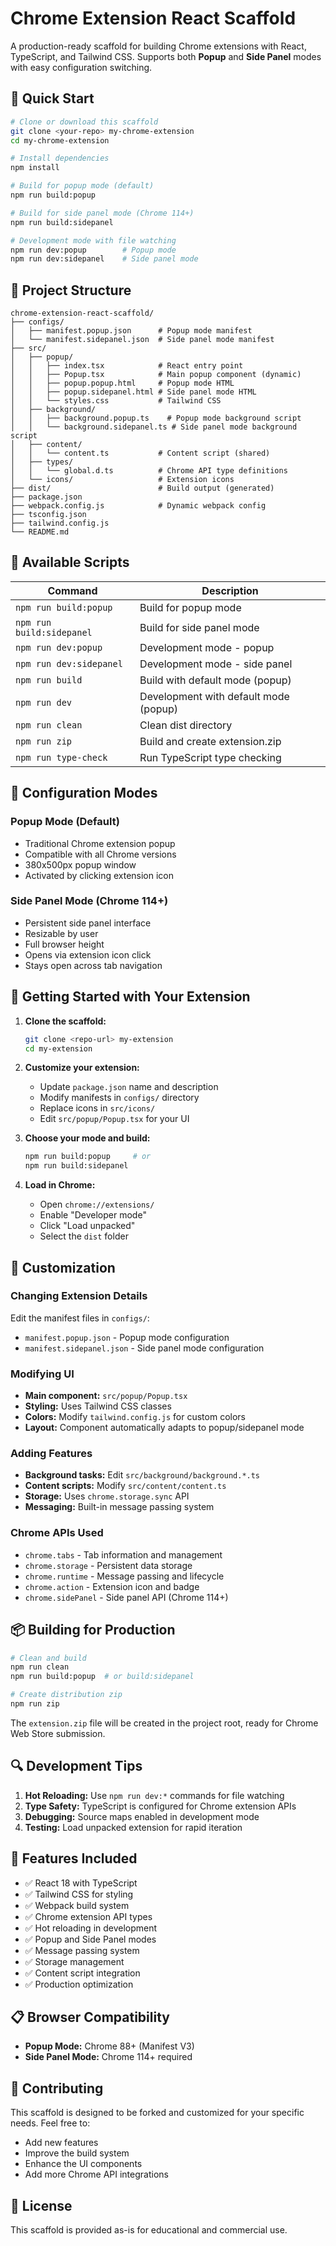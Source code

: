 # Chrome Extension React Scaffold

A production-ready scaffold for building Chrome extensions with React, TypeScript, and Tailwind CSS. Supports both **Popup** and **Side Panel** modes with easy configuration switching.

## 🚀 Quick Start

```bash
# Clone or download this scaffold
git clone <your-repo> my-chrome-extension
cd my-chrome-extension

# Install dependencies
npm install

# Build for popup mode (default)
npm run build:popup

# Build for side panel mode (Chrome 114+)
npm run build:sidepanel

# Development mode with file watching
npm run dev:popup        # Popup mode
npm run dev:sidepanel    # Side panel mode
```

## 📁 Project Structure

```
chrome-extension-react-scaffold/
├── configs/
│   ├── manifest.popup.json      # Popup mode manifest
│   └── manifest.sidepanel.json  # Side panel mode manifest
├── src/
│   ├── popup/
│   │   ├── index.tsx            # React entry point
│   │   ├── Popup.tsx            # Main popup component (dynamic)
│   │   ├── popup.popup.html     # Popup mode HTML
│   │   ├── popup.sidepanel.html # Side panel mode HTML
│   │   └── styles.css           # Tailwind CSS
│   ├── background/
│   │   ├── background.popup.ts    # Popup mode background script
│   │   └── background.sidepanel.ts # Side panel mode background script
│   ├── content/
│   │   └── content.ts           # Content script (shared)
│   ├── types/
│   │   └── global.d.ts          # Chrome API type definitions
│   └── icons/                   # Extension icons
├── dist/                        # Build output (generated)
├── package.json
├── webpack.config.js            # Dynamic webpack config
├── tsconfig.json
├── tailwind.config.js
└── README.md
```

## 🎯 Available Scripts

| Command | Description |
|---------|-------------|
| `npm run build:popup` | Build for popup mode |
| `npm run build:sidepanel` | Build for side panel mode |
| `npm run dev:popup` | Development mode - popup |
| `npm run dev:sidepanel` | Development mode - side panel |
| `npm run build` | Build with default mode (popup) |
| `npm run dev` | Development with default mode (popup) |
| `npm run clean` | Clean dist directory |
| `npm run zip` | Build and create extension.zip |
| `npm run type-check` | Run TypeScript type checking |

## 🔧 Configuration Modes

### Popup Mode (Default)
- Traditional Chrome extension popup
- Compatible with all Chrome versions
- 380x500px popup window
- Activated by clicking extension icon

### Side Panel Mode (Chrome 114+)
- Persistent side panel interface
- Resizable by user
- Full browser height
- Opens via extension icon click
- Stays open across tab navigation

## 🚀 Getting Started with Your Extension

1. **Clone the scaffold:**
   ```bash
   git clone <repo-url> my-extension
   cd my-extension
   ```

2. **Customize your extension:**
   - Update `package.json` name and description
   - Modify manifests in `configs/` directory
   - Replace icons in `src/icons/`
   - Edit `src/popup/Popup.tsx` for your UI

3. **Choose your mode and build:**
   ```bash
   npm run build:popup     # or
   npm run build:sidepanel
   ```

4. **Load in Chrome:**
   - Open `chrome://extensions/`
   - Enable "Developer mode"
   - Click "Load unpacked"
   - Select the `dist` folder

## 🎨 Customization

### Changing Extension Details
Edit the manifest files in `configs/`:
- `manifest.popup.json` - Popup mode configuration
- `manifest.sidepanel.json` - Side panel mode configuration

### Modifying UI
- **Main component:** `src/popup/Popup.tsx`
- **Styling:** Uses Tailwind CSS classes
- **Colors:** Modify `tailwind.config.js` for custom colors
- **Layout:** Component automatically adapts to popup/sidepanel mode

### Adding Features
- **Background tasks:** Edit `src/background/background.*.ts`
- **Content scripts:** Modify `src/content/content.ts`
- **Storage:** Uses `chrome.storage.sync` API
- **Messaging:** Built-in message passing system

### Chrome APIs Used
- `chrome.tabs` - Tab information and management
- `chrome.storage` - Persistent data storage
- `chrome.runtime` - Message passing and lifecycle
- `chrome.action` - Extension icon and badge
- `chrome.sidePanel` - Side panel API (Chrome 114+)

## 📦 Building for Production

```bash
# Clean and build
npm run clean
npm run build:popup  # or build:sidepanel

# Create distribution zip
npm run zip
```

The `extension.zip` file will be created in the project root, ready for Chrome Web Store submission.

## 🔍 Development Tips

1. **Hot Reloading:** Use `npm run dev:*` commands for file watching
2. **Type Safety:** TypeScript is configured for Chrome extension APIs
3. **Debugging:** Source maps enabled in development mode
4. **Testing:** Load unpacked extension for rapid iteration

## 🌟 Features Included

- ✅ React 18 with TypeScript
- ✅ Tailwind CSS for styling
- ✅ Webpack build system
- ✅ Chrome extension API types
- ✅ Hot reloading in development
- ✅ Popup and Side Panel modes
- ✅ Message passing system
- ✅ Storage management
- ✅ Content script integration
- ✅ Production optimization

## 📋 Browser Compatibility

- **Popup Mode:** Chrome 88+ (Manifest V3)
- **Side Panel Mode:** Chrome 114+ required

## 🤝 Contributing

This scaffold is designed to be forked and customized for your specific needs. Feel free to:
- Add new features
- Improve the build system
- Enhance the UI components
- Add more Chrome API integrations

## 📄 License

This scaffold is provided as-is for educational and commercial use.